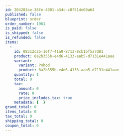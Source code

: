 ```yaml
---
id: 204203ae-38fe-4901-a34c-c8f514e60a64
published: false
blueprint: order
order_number: 1961
is_paid: false
is_shipped: false
is_refunded: false
items:
  -
    id: 08312c25-16f7-41a9-8713-8cb1bf5a7d81
    product: 8a2b355b-e4d6-4133-aab5-d7131e441aae
    variant:
      variant: Pohod
      product: 8a2b355b-e4d6-4133-aab5-d7131e441aae
    quantity: 1
    total: 0
    tax:
      amount: 0
      rate: 0
      price_includes_tax: true
    metadata: {  }
grand_total: 0
items_total: 0
tax_total: 0
shipping_total: 0
coupon_total: 0
---
```

